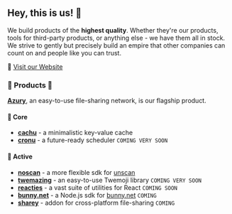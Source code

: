 ## Hey, this is us! 👋

We build products of the **highest quality**. Whether they're our products, tools for third-party products, or anything else - we have them all in stock. We strive to gently but precisely build an empire that other companies can count on and people like you can trust.

🔗 [Visit our Website](https://azury.dev)

### 🧩 Products 🦄

[**Azury**](https://azury.gg), an easy-to-use file-sharing network, is our flagship product.

#### 💪 Core

- [**cachu**](https://github.com/azurystudios/cachu) - a minimalistic key-value cache
- [**cronu**](https://github.com/azurystudios/cronu) - a future-ready scheduler `COMING VERY SOON`

#### 🙉 Active

- [**noscan**](https://github.com/azurystudios/noscan) - a more flexible sdk for [unscan](https://unscan.co)
- [**twemazing**](https://github.com/azurystudios/twemazing) - an easy-to-use Twemoji library `COMING VERY SOON`
- [**reacties**](https://github.com/azurystudios/reacties) - a vast suite of utilities for React `COMING SOON`
- [**bunny.net**](https://github.com/azurystudios/bunny.net) - a Node.js sdk for [bunny.net](https://bunny.net) `COMING`
- [**sharey**](https://github.com/azurystudios/sharey) - addon for cross-platform file-sharing `COMING`
